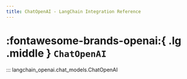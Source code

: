 ```yaml
---
title: ChatOpenAI - LangChain Integration Reference
---
```


# :fontawesome-brands-openai:{ .lg .middle } `ChatOpenAI`

::: langchain_openai.chat_models.ChatOpenAI
